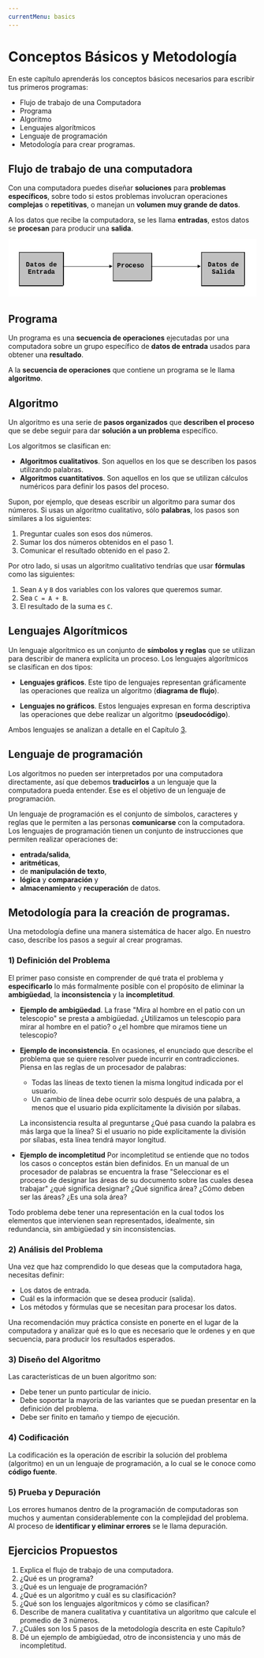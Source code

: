 ```yaml
---
currentMenu: basics
---
```


# Conceptos Básicos y Metodología

En este capítulo aprenderás los conceptos básicos necesarios para escribir tus primeros programas:

* Flujo de trabajo de una Computadora
* Programa
* Algoritmo
* Lenguajes algorítmicos
* Lenguaje de programación
* Metodología para crear programas.

## Flujo de trabajo de una computadora

Con una computadora puedes diseñar **soluciones** para **problemas específicos**, sobre todo si
estos problemas involucran operaciones **complejas** o **repetitivas**, o manejan un **volumen
muy grande de datos**.

A los datos que recibe la computadora, se les llama **entradas**, estos datos se **procesan**
para producir una **salida**.

![Flujo de información](images/flujo-informacion.png)

## Programa

Un programa es una **secuencia de operaciones** ejecutadas por una computadora sobre un grupo
específico de **datos de entrada** usados para obtener una **resultado**.

A la **secuencia de operaciones** que contiene un programa se le llama **algoritmo**.

## Algoritmo

Un algoritmo es una serie de **pasos organizados** que **describen el proceso** que se debe seguir
para dar **solución a un problema** específico.

Los algoritmos se clasifican en:

- **Algoritmos cualitativos**. Son aquellos en los que se describen los pasos utilizando palabras.
- **Algoritmos cuantitativos**. Son aquellos en los que se utilizan cálculos numéricos para
  definir los pasos del proceso.

Supon, por ejemplo, que deseas escribir un algoritmo para sumar dos números. Si usas un algoritmo
cualitativo, sólo **palabras**, los pasos son similares a los siguientes:

1.  Preguntar cuales son esos dos números.
2.  Sumar los dos números obtenidos en el paso 1.
3.  Comunicar el resultado obtenido en el paso 2.

Por otro lado, si usas un algoritmo cualitativo tendrías que usar **fórmulas** como las siguientes:

1.  Sean `A` y `B` dos variables con los valores que queremos sumar.
2.  Sea `C = A + B`.
3.  El resultado de la suma es `C`.

## Lenguajes Algorítmicos

Un lenguaje algorítmico es un conjunto de **símbolos y reglas** que se utilizan para describir de
manera explícita un proceso. Los lenguajes algorítmicos se clasifican en dos tipos:

- **Lenguajes gráficos**. Este tipo de lenguajes representan gráficamente las operaciones que
  realiza un algoritmo (**diagrama de flujo**).

- **Lenguajes no gráficos**. Estos lenguajes expresan en forma descriptiva las operaciones que
  debe realizar un algoritmo (**pseudocódigo**).

Ambos lenguajes se analizan a detalle en el Capítulo [3](docs/lenguajes-algorítmicos.html).

## Lenguaje de programación

Los algoritmos no pueden ser interpretados por una computadora directamente, así que debemos
**traducirlos** a un lenguaje que la computadora pueda entender. Ese es el objetivo de un lenguaje
de programación.

Un lenguaje de programación es el conjunto de símbolos, caracteres y reglas que le permiten a las
personas **comunicarse** con la computadora. Los lenguajes de programación tienen un conjunto de
instrucciones que permiten realizar operaciones de:

* **entrada/salida**,
* **aritméticas**,
* de **manipulación de texto**,
* **lógica** y **comparación** y
* **almacenamiento** y **recuperación** de datos.

## Metodología para la creación de programas.

Una metodología define una manera sistemática de hacer algo. En nuestro caso, describe los pasos a
seguir al crear programas.

### 1) Definición del Problema

El primer paso consiste en comprender de qué trata el problema y **especificarlo** lo más
formalmente posible con el propósito de eliminar la **ambigüedad**, la **inconsistencia** y la
**incompletitud**.

- **Ejemplo de ambigüedad**. La frase "Mira al hombre en el patio con un telescopio" se presta a
  ambigüedad. ¿Utilizamos un telescopio para mirar al hombre en el patio? o ¿el hombre que miramos
  tiene un telescopio?
- **Ejemplo de inconsistencia**. En ocasiones, el enunciado que describe el problema que se
  quiere resolver puede incurrir en contradicciones. Piensa en las reglas de un procesador de
  palabras:
    - Todas las líneas de texto tienen la misma longitud indicada por el usuario.
    - Un cambio de línea debe ocurrir solo después de una palabra, a menos que el usuario pida
      explícitamente la división por sílabas.

    La inconsistencia resulta al preguntarse ¿Qué pasa cuando la palabra es más larga que la línea?
    Si el usuario no pide explícitamente la división por sílabas, esta línea tendrá mayor longitud.
-   **Ejemplo de incompletitud** Por incompletitud se entiende que no todos los casos o conceptos
    están bien definidos. En un manual de un procesador de palabras se encuentra la frase
    "Seleccionar es el proceso de designar las áreas de su documento sobre las cuales desea
    trabajar" ¿qué significa designar? ¿Qué significa área? ¿Cómo deben ser las áreas? ¿Es una sola
    área?

Todo problema debe tener una representación en la cual todos los elementos que intervienen sean
representados, idealmente, sin redundancia, sin ambigüedad y sin inconsistencias.

### 2) Análisis del Problema

Una vez que haz comprendido lo que deseas que la computadora haga, necesitas definir:

-   Los datos de entrada.
-   Cuál es la información que se desea producir (salida).
-   Los métodos y fórmulas que se necesitan para procesar los datos.

Una recomendación muy práctica consiste en ponerte en el lugar de la computadora y analizar qué es
lo que es necesario que le ordenes y en que secuencia, para producir los resultados esperados.

### 3) Diseño del Algoritmo

Las características de un buen algoritmo son:

-   Debe tener un punto particular de inicio.
-   Debe soportar la mayoría de las variantes que se puedan presentar en la definición del problema.
-   Debe ser finito en tamaño y tiempo de ejecución.

### 4) Codificación

La codificación es la operación de escribir la solución del problema (algoritmo) en un un lenguaje
de programación, a lo cual se le conoce como **código fuente**.

### 5) Prueba y Depuración

Los errores humanos dentro de la programación de computadoras son muchos y aumentan considerablemente
con la complejidad del problema. Al proceso de **identificar y eliminar errores** se le llama
depuración.

## Ejercicios Propuestos

1. Explica el flujo de trabajo de una computadora.
2. ¿Qué es un programa?
3. ¿Qué es un lenguaje de programación?
4. ¿Qué es un algoritmo y cuál es su clasificación?
5. ¿Qué son los lenguajes algorítmicos y cómo se clasifican?
6. Describe de manera cualitativa y cuantitativa un algoritmo que calcule el promedio de 3 números.
7. ¿Cuáles son los 5 pasos de la metodología descrita en este Capítulo?
8. Dé un ejemplo de ambigüedad, otro de inconsistencia y uno más de incompletitud.

